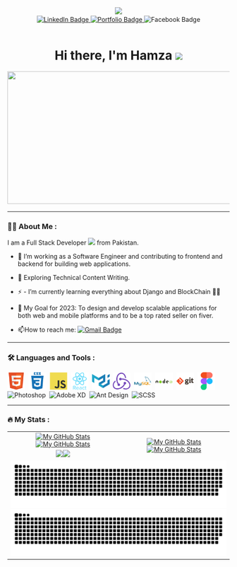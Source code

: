 <div id="header" align="center">
  <img src="https://media.giphy.com/media/M9gbBd9nbDrOTu1Mqx/giphy.gif" width="100"/>
  <div id="badges">
    <a href="">
      <img src="https://img.shields.io/badge/-LinkedIn-0077B5?style=for-the-badge&logo=linkedin&logoColor=white" alt="LinkedIn Badge"/>
    </a>
    <a href="">
      <img src="https://img.shields.io/badge/Portfolio-673AB7?style=for-the-badge&logo=appveyor&logoColor=white" alt="Portfolio Badge"/>
    </a>
    <a hred="">
<!--       <img src="https://img.shields.io/badge/-Twitter-1DA1F2?style=for-the-badge&logo=twitter&logoColor=white" alt="Twitter Badge"/> -->
      <img src="https://img.shields.io/badge/-Facebook-1877F2?style=for-the-badge&logo=facebook&logoColor=white" alt ="Facebook Badge"/>
    </a>
  </div>
  <img src="https://komarev.com/ghpvc/?username=Hamza-malikx&style=flat-square&color=blue" alt=""/>
  <h1>
  Hi there, I'm Hamza
    <img src="https://media.giphy.com/media/hvRJCLFzcasrR4ia7z/giphy.gif" width="30px"/>
  </h1>
</div>

<div align="center">
  <img src="https://media.giphy.com/media/dWesBcTLavkZuG35MI/giphy.gif" width="600" height="300"/>
</div>

---
  
  ### :man_technologist: About Me : 
  I am a Full Stack Developer <img src="https://media.giphy.com/media/WUlplcMpOCEmTGBtBW/giphy.gif" width="30"> from Pakistan.
  - :telescope: I’m working as a Software Engineer and contributing to frontend and backend for building web applications.

  - :seedling: Exploring Technical Content Writing.

  - :zap: - I’m currently learning everything about Django and BlockChain 👨‍💻

  - 🚀 My Goal for 2023: To design and develop scalable applications for both web and mobile platforms and to be a top rated seller on fiver.

  - :mailbox:How to reach me: [![Gmail Badge](https://img.shields.io/badge/-Gmail-D14836?style=for-the-badge&logo=gmail&logoColor=white)](mailto:hayanshyk@gmail.com)

---

### :hammer_and_wrench: Languages and Tools :
<div>
  <img src="https://github.com/devicons/devicon/blob/master/icons/html5/html5-original.svg" title="HTML5" alt="HTML" width="40" height="40"/>&nbsp;
  <img src="https://github.com/devicons/devicon/blob/master/icons/css3/css3-plain-wordmark.svg"  title="CSS3" alt="CSS" width="40" height="40"/>&nbsp;
  <img src="https://github.com/devicons/devicon/blob/master/icons/javascript/javascript-original.svg" title="JavaScript" alt="JavaScript" width="40" height="40"/>&nbsp;
  <img src="https://github.com/devicons/devicon/blob/master/icons/react/react-original-wordmark.svg" title="React" alt="React" width="40" height="40"/>&nbsp;
  <img src="https://github.com/devicons/devicon/blob/master/icons/materialui/materialui-original.svg" title="Material UI" alt="Material UI" width="40" height="40"/>&nbsp;
  <img src="https://github.com/devicons/devicon/blob/master/icons/redux/redux-original.svg" title="Redux" alt="Redux " width="40" height="40"/>&nbsp;
  <img src="https://github.com/devicons/devicon/blob/master/icons/mysql/mysql-original-wordmark.svg" title="MySQL"  alt="MySQL" width="40" height="40"/>&nbsp;
  <img src="https://github.com/devicons/devicon/blob/master/icons/nodejs/nodejs-original-wordmark.svg" title="NodeJS" alt="NodeJS" width="40" height="40"/>&nbsp;
  <img src="https://github.com/devicons/devicon/blob/master/icons/git/git-original-wordmark.svg" title="Git" **alt="Git" width="40" height="40"/>&nbsp;
  <img src="https://github.com/devicons/devicon/blob/master/icons/figma/figma-original.svg" title="Figma" alt="Figma" width="40" height="40"/>&nbsp;
  <img src="https://img.icons8.com/color/30/000000/adobe-photoshop--v1.png" title="Photoshop" alt="Photoshop" width="40" height="40"/>&nbsp;
  <img src="https://img.icons8.com/color/30/000000/adobe-xd.png" title="Adobe XD" alt="Adobe XD" width="40" height="40"/>&nbsp;
  <img src="https://gw.alipayobjects.com/zos/rmsportal/KDpgvguMpGfqaHPjicRK.svg" title="Ant Design" alt="Ant Design" width="40" height="40"/>&nbsp;
  <img src="https://sass-lang.com/assets/img/logos/logo-b6e1ef6e.svg" title="SCSS" alt="SCSS" width="40" height="40"/>
</div>

---

### :fire: My Stats :
<table>
    <tr>
        <td align="center"><a href="https://github.com/Hamza-malikx#gh-light-mode-only"><img src="https://github-readme-stats.vercel.app/api?username=Hamza-malikx&show_icons=true&theme=default&include_all_commits=true#gh-light-mode-only" alt="My GitHub Stats"/></a><a href="https://github.com/Hamza-malikx#gh-dark-mode-only"><img src="https://github-readme-stats.vercel.app/api?username=Hamza-malikx&show_icons=true&theme=tokyonight&include_all_commits=true#gh-dark-mode-only" alt="My GitHub Stats"/></a></td>
        <td rowspan="2" align="center"><a href="https://github.com/Hamza-malikx#gh-light-mode-only"><img src="https://github-readme-stats.vercel.app/api/top-langs/?username=Hamza-malikx&theme=default&langs_count=8#gh-light-mode-only" alt="My GitHub Stats"/></a><a href="https://github.com/Hamza-malikx#gh-dark-mode-only"><img src="https://github-readme-stats.vercel.app/api/top-langs/?username=Hamza-malikx&theme=tokyonight&langs_count=8#gh-dark-mode-only" alt="My GitHub Stats"/></a></td>
    </tr>
    <tr>
        <td align="center"><a href="https://github.com/Hamza-malikx#gh-light-mode-only"><img src="https://github-readme-streak-stats.herokuapp.com/?user=Hamza-malikx&theme=default"/></a><a href="https://github.com/Hamza-malikx#gh-dark-mode-only"><img src="https://github-readme-streak-stats.herokuapp.com/?user=Hamza-malikx&theme=tokyonight"/></a></td>
    </tr>
    <tr>
        <td colspan="2" align="center"><a href="https://github.com/Hamza-malikx#gh-light-mode-only"><img src="https://raw.githubusercontent.com/Hamza-malikx/Hamza-malikx/output/github-contribution-grid-snake-default.svg#gh-light-mode-only" alt="My GitHub Stats"/></a><a href="https://github.com/Hamza-malikx#gh-dark-mode-only"><img src="https://raw.githubusercontent.com/Hamza-malikx/Hamza-malikx/output/github-contribution-grid-snake-dark.svg#gh-dark-mode-only" alt="My GitHub Stats"/></a></td>
    </tr>
</table>
<!-- [![GitHub Streak](http://github-readme-streak-stats.herokuapp.com?user=Hamza-malikx&theme=dark&border_radius=4.6)](https://git.io/streak-stats)
<br/>
<br/>
  [![Top Langs](https://github-readme-stats.vercel.app/api/top-langs/?username=Hamza-malikx&layout=compact&theme=vision-friendly-dark)](https://github.com/anuraghazra/github-readme-stats) -->
